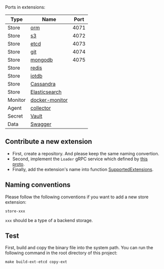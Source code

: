 Ports in extensions:

| Type | Name                                                                     | Port |
|------|--------------------------------------------------------------------------|------|
| Store | [orm](https://github.com/LinuxSuRen/atest-ext-store-orm)                 | 4071 |
| Store | [s3](https://github.com/LinuxSuRen/atest-ext-store-s3)                   | 4072 |
| Store | [etcd](https://github.com/LinuxSuRen/atest-ext-store-etcd)               | 4073 |
| Store | [git](https://github.com/LinuxSuRen/atest-ext-store-git)                 | 4074 |
| Store | [mongodb](https://github.com/LinuxSuRen/atest-ext-store-mongodb)         | 4075 |
| Store | [redis](https://github.com/LinuxSuRen/atest-ext-store-redis)             |  |
| Store | [iotdb](https://github.com/LinuxSuRen/atest-ext-store-iotdb) | |
| Store | [Cassandra](https://github.com/LinuxSuRen/atest-ext-store-cassandra) | |
| Store | [Elasticsearch](https://github.com/LinuxSuRen/atest-ext-store-elasticsearch) | |
| Monitor | [docker-monitor](https://github.com/LinuxSuRen/atest-ext-monitor-docker) |  |
| Agent | [collector](https://github.com/LinuxSuRen/atest-ext-collector)           |  |
| Secret | [Vault](https://github.com/LinuxSuRen/api-testing-vault-extension)       | |
| Data | [Swagger](https://github.com/LinuxSuRen/atest-ext-data-swagger) | |

## Contribute a new extension

* First, create a repository. And please keep the same naming convertion.
* Second, implement the `Loader` gRPC service which defined by [this proto](../pkg/testing/remote/loader.proto).
* Finally, add the extension's name into function [SupportedExtensions](../console/atest-ui/src/views/store.ts).

## Naming conventions

Please follow the following conventions if you want to add a new store extension:

`store-xxx`

`xxx` should be a type of a backend storage.

## Test

First, build and copy the binary file into the system path. You can run the following
command in the root directory of this project:

```shell
make build-ext-etcd copy-ext
```
